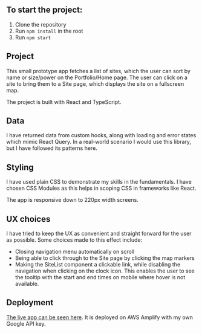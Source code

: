 ## To start the project:

1. Clone the repository
2. Run `npm install` in the root
3. Run `npm start`

## Project

This small prototype app fetches a list of sites, which the user can sort by name or size/power on the Portfolio/Home page. The user can click on a site to bring them to a Site page, which displays the site on a fullscreen map.

The project is built with React and TypeScript.

## Data

I have returned data from custom hooks, along with loading and error states which mimic React Query. In a real-world scenario I would use this library, but I have followed its patterns here.

## Styling

I have used plain CSS to demonstrate my skills in the fundamentals. I have chosen CSS Modules as this helps in scoping CSS in frameworks like React.

The app is responsive down to 220px width screens.

## UX choices

I have tried to keep the UX as convenient and straight forward for the user as possible. Some choices made to this effect include:

- Closing navigation menu automatically on scroll
- Being able to click through to the Site page by clicking the map markers
- Making the SiteList component a clickable link, while disabling the navigation when clicking on the clock icon. This enables the user to see the tooltip with the start and end times on mobile where hover is not available.

## Deployment

[The live app can be seen here](https://main.djrevr18pucrj.amplifyapp.com/). It is deployed on AWS Amplify with my own Google API key.
